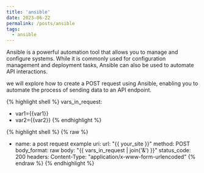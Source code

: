 ```yaml
---
title: 'ansible'
date: 2023-06-22
permalink: /posts/ansible
tags:
  - ansible
---
```


Ansible is a powerful automation tool that allows you to manage and configure systems. While it is commonly used for configuration management and deployment tasks, Ansible can also be used to automate API interactions. 

we will explore how to create a POST request using Ansible, enabling you to automate the process of sending data to an API endpoint.

{% highlight shell %}
vars_in_request:
  - var1={{var1}}
  - var2={{var2}}
{% endhighlight %}

{% highlight shell %}
{% raw %}
- name: a post request example
  uri:
    url: "{{ your_site }}"
    method: POST
    body_format: raw
    body: "{{ vars_in_request | join('&') }}"
    status_code: 200
    headers:
      Content-Type: "application/x-www-form-urlencoded"
{% endraw %}
{% endhighlight %}
